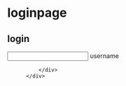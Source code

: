 
# loginpage
<html>
<head>

  <link rel="stylesheet" type="text/css" href="style.css">
</head>
  <body>
          <div class="wrapper">
              <div class="from-wrapper sign-in" >
                <form action="">
                   <h2> login</h2>
                  <input type="text" required>
                  <label for="">username</label>
                  </form>
                 
              </div>
          </div>
    
  </body>
</html>

